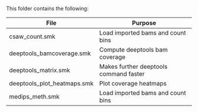 This folder contains the following:

| File                        | Purpose                                |
| --------------------------- | -------------------------------------- |
| csaw_count.smk              | Load imported bams and count bins      |
| deeptools_bamcoverage.smk   | Compute deeptools bam coverage         |
| deeptools_matrix.smk        | Makes further deeptools command faster |
| deeptools_plot_heatmaps.smk | Plot coverage heatmaps                 |
| medips_meth.smk             | Load imported bams and count bins      |